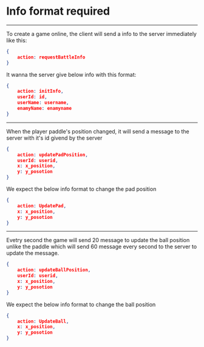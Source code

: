 # Info format required

---

To create a game online, the client will send a info to the server immediately like this:

```json
{
    action: requestBattleInfo
}
```

It wanna the server give below info with this format:

```json
{
    action: initInfo,
    userId: id,
    userName: username,
    enamyName: enamyname
}
```

---

When the player paddle's position changed, it will send a message to the server with it's id givend by the server

```json
{
    action: updatePadPosition,
    userId: userid,
    x: x_position,
    y: y_posotion
}
```

We expect the below info format to change the pad position

```json
{
    action: UpdatePad,
    x: x_position,
    y: y_posotion
}
```

---

Evetry second the game will send 20 message to update the ball position unlike the paddle which will send 60 message every second to the server to update the message.

```json
{
    action: updateBallPosition,
    userId: userid,
    x: x_position,
    y: y_posotion
}
```

We expect the below info format to change the ball position

```json
{
    action: UpdateBall,
    x: x_position,
    y: y_posotion
}
```

